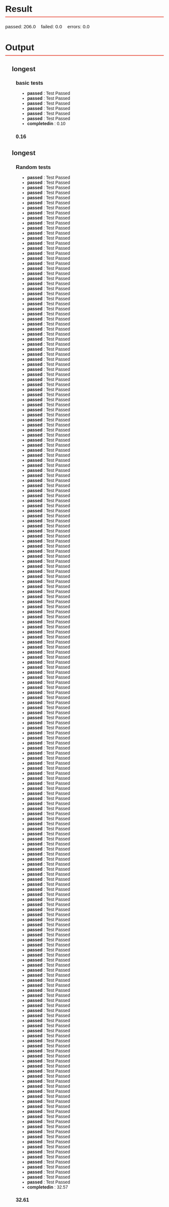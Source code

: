 ## Result
<div class="simple">
passed: 206.0&nbsp;&nbsp;&nbsp;&nbsp;failed: 0.0&nbsp;&nbsp;&nbsp;&nbsp;errors: 0.0</div>


## Output

### longest  

#### basic tests  
+ **passed** : Test Passed  
+ **passed** : Test Passed  
+ **passed** : Test Passed  
+ **passed** : Test Passed  
+ **passed** : Test Passed  
+ **passed** : Test Passed  
+ **completedin** : 0.10  

#### 0.16  

### longest  

#### Random tests  
+ **passed** : Test Passed  
+ **passed** : Test Passed  
+ **passed** : Test Passed  
+ **passed** : Test Passed  
+ **passed** : Test Passed  
+ **passed** : Test Passed  
+ **passed** : Test Passed  
+ **passed** : Test Passed  
+ **passed** : Test Passed  
+ **passed** : Test Passed  
+ **passed** : Test Passed  
+ **passed** : Test Passed  
+ **passed** : Test Passed  
+ **passed** : Test Passed  
+ **passed** : Test Passed  
+ **passed** : Test Passed  
+ **passed** : Test Passed  
+ **passed** : Test Passed  
+ **passed** : Test Passed  
+ **passed** : Test Passed  
+ **passed** : Test Passed  
+ **passed** : Test Passed  
+ **passed** : Test Passed  
+ **passed** : Test Passed  
+ **passed** : Test Passed  
+ **passed** : Test Passed  
+ **passed** : Test Passed  
+ **passed** : Test Passed  
+ **passed** : Test Passed  
+ **passed** : Test Passed  
+ **passed** : Test Passed  
+ **passed** : Test Passed  
+ **passed** : Test Passed  
+ **passed** : Test Passed  
+ **passed** : Test Passed  
+ **passed** : Test Passed  
+ **passed** : Test Passed  
+ **passed** : Test Passed  
+ **passed** : Test Passed  
+ **passed** : Test Passed  
+ **passed** : Test Passed  
+ **passed** : Test Passed  
+ **passed** : Test Passed  
+ **passed** : Test Passed  
+ **passed** : Test Passed  
+ **passed** : Test Passed  
+ **passed** : Test Passed  
+ **passed** : Test Passed  
+ **passed** : Test Passed  
+ **passed** : Test Passed  
+ **passed** : Test Passed  
+ **passed** : Test Passed  
+ **passed** : Test Passed  
+ **passed** : Test Passed  
+ **passed** : Test Passed  
+ **passed** : Test Passed  
+ **passed** : Test Passed  
+ **passed** : Test Passed  
+ **passed** : Test Passed  
+ **passed** : Test Passed  
+ **passed** : Test Passed  
+ **passed** : Test Passed  
+ **passed** : Test Passed  
+ **passed** : Test Passed  
+ **passed** : Test Passed  
+ **passed** : Test Passed  
+ **passed** : Test Passed  
+ **passed** : Test Passed  
+ **passed** : Test Passed  
+ **passed** : Test Passed  
+ **passed** : Test Passed  
+ **passed** : Test Passed  
+ **passed** : Test Passed  
+ **passed** : Test Passed  
+ **passed** : Test Passed  
+ **passed** : Test Passed  
+ **passed** : Test Passed  
+ **passed** : Test Passed  
+ **passed** : Test Passed  
+ **passed** : Test Passed  
+ **passed** : Test Passed  
+ **passed** : Test Passed  
+ **passed** : Test Passed  
+ **passed** : Test Passed  
+ **passed** : Test Passed  
+ **passed** : Test Passed  
+ **passed** : Test Passed  
+ **passed** : Test Passed  
+ **passed** : Test Passed  
+ **passed** : Test Passed  
+ **passed** : Test Passed  
+ **passed** : Test Passed  
+ **passed** : Test Passed  
+ **passed** : Test Passed  
+ **passed** : Test Passed  
+ **passed** : Test Passed  
+ **passed** : Test Passed  
+ **passed** : Test Passed  
+ **passed** : Test Passed  
+ **passed** : Test Passed  
+ **passed** : Test Passed  
+ **passed** : Test Passed  
+ **passed** : Test Passed  
+ **passed** : Test Passed  
+ **passed** : Test Passed  
+ **passed** : Test Passed  
+ **passed** : Test Passed  
+ **passed** : Test Passed  
+ **passed** : Test Passed  
+ **passed** : Test Passed  
+ **passed** : Test Passed  
+ **passed** : Test Passed  
+ **passed** : Test Passed  
+ **passed** : Test Passed  
+ **passed** : Test Passed  
+ **passed** : Test Passed  
+ **passed** : Test Passed  
+ **passed** : Test Passed  
+ **passed** : Test Passed  
+ **passed** : Test Passed  
+ **passed** : Test Passed  
+ **passed** : Test Passed  
+ **passed** : Test Passed  
+ **passed** : Test Passed  
+ **passed** : Test Passed  
+ **passed** : Test Passed  
+ **passed** : Test Passed  
+ **passed** : Test Passed  
+ **passed** : Test Passed  
+ **passed** : Test Passed  
+ **passed** : Test Passed  
+ **passed** : Test Passed  
+ **passed** : Test Passed  
+ **passed** : Test Passed  
+ **passed** : Test Passed  
+ **passed** : Test Passed  
+ **passed** : Test Passed  
+ **passed** : Test Passed  
+ **passed** : Test Passed  
+ **passed** : Test Passed  
+ **passed** : Test Passed  
+ **passed** : Test Passed  
+ **passed** : Test Passed  
+ **passed** : Test Passed  
+ **passed** : Test Passed  
+ **passed** : Test Passed  
+ **passed** : Test Passed  
+ **passed** : Test Passed  
+ **passed** : Test Passed  
+ **passed** : Test Passed  
+ **passed** : Test Passed  
+ **passed** : Test Passed  
+ **passed** : Test Passed  
+ **passed** : Test Passed  
+ **passed** : Test Passed  
+ **passed** : Test Passed  
+ **passed** : Test Passed  
+ **passed** : Test Passed  
+ **passed** : Test Passed  
+ **passed** : Test Passed  
+ **passed** : Test Passed  
+ **passed** : Test Passed  
+ **passed** : Test Passed  
+ **passed** : Test Passed  
+ **passed** : Test Passed  
+ **passed** : Test Passed  
+ **passed** : Test Passed  
+ **passed** : Test Passed  
+ **passed** : Test Passed  
+ **passed** : Test Passed  
+ **passed** : Test Passed  
+ **passed** : Test Passed  
+ **passed** : Test Passed  
+ **passed** : Test Passed  
+ **passed** : Test Passed  
+ **passed** : Test Passed  
+ **passed** : Test Passed  
+ **passed** : Test Passed  
+ **passed** : Test Passed  
+ **passed** : Test Passed  
+ **passed** : Test Passed  
+ **passed** : Test Passed  
+ **passed** : Test Passed  
+ **passed** : Test Passed  
+ **passed** : Test Passed  
+ **passed** : Test Passed  
+ **passed** : Test Passed  
+ **passed** : Test Passed  
+ **passed** : Test Passed  
+ **passed** : Test Passed  
+ **passed** : Test Passed  
+ **passed** : Test Passed  
+ **passed** : Test Passed  
+ **passed** : Test Passed  
+ **passed** : Test Passed  
+ **passed** : Test Passed  
+ **passed** : Test Passed  
+ **passed** : Test Passed  
+ **passed** : Test Passed  
+ **passed** : Test Passed  
+ **completedin** : 32.57  

#### 32.61  


<style>
body { font-family: 'Arial', sans-serif; padding: 20px; }
h1 { font-size: 2.5em; border-bottom: 2px solid #3498db; padding-bottom: 10px; margin-bottom: 20px; }
h2 { font-size: 2em; border-bottom: 2px solid #e74c3c; padding-bottom: 8px; margin-bottom: 18px; }
h3 { font-size: 1.5em; margin-bottom: 16px; margin-left: 1em; }
h4 { font-size: 1.2em; margin-bottom: 14px; margin-left: 2em; }
.simple { font-size: 1.1em; margin-bottom: 12px; line-height: 1.5; margin-left: 0em; }
p { font-size: 1.1em; margin-bottom: 12px; line-height: 1.5; margin-left: 3em; }
a { color: #e74c3c; text-decoration: underline; margin-left: 3em; }
ul { padding-left: 5em; }
ul li { text-indent: 0em; }
</style>